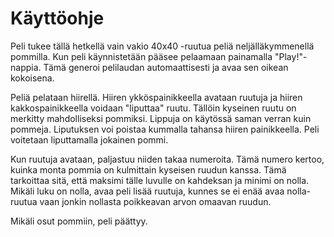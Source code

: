 # Käyttöohje

Peli tukee tällä hetkellä vain vakio 40x40 -ruutua peliä neljälläkymmenellä pommilla. Kun peli käynnistetään pääsee pelaamaan
painamalla "Play!"-nappia. Tämä generoi pelilaudan automaattisesti ja avaa sen oikean kokoisena.

Peliä pelataan hiirellä. Hiiren ykköspainikkeella avataan ruutuja ja hiiren kakkospainikkeella voidaan "liputtaa" ruutu.
Tällöin kyseinen ruutu on merkitty mahdolliseksi pommiksi. Lippuja on käytössä saman verran kuin pommeja. Liputuksen voi
poistaa kummalla tahansa hiiren painikkeella. Peli voitetaan liputtamalla jokainen pommi. 

Kun ruutuja avataan, paljastuu niiden takaa numeroita. Tämä numero kertoo, kuinka monta pommia on kulmittain kyseisen ruudun
kanssa. Tämä tarkoittaa sitä, että maksimi tälle luvulle on kahdeksan ja minimi on nolla. Mikäli luku on nolla, avaa peli
lisää ruutuja, kunnes se ei enää avaa nolla-ruutua vaan jonkin nollasta poikkeavan arvon omaavan ruudun.

Mikäli osut pommiin, peli päättyy.
